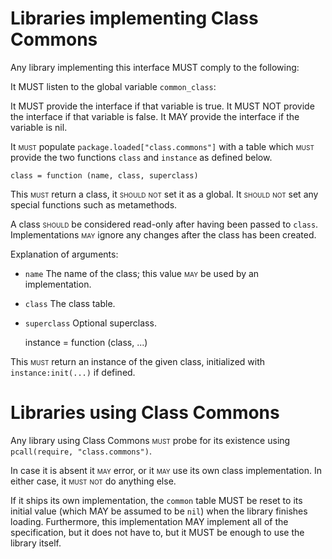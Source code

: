 Libraries implementing Class Commons
====================================

Any library implementing this interface MUST comply to the following:

It MUST listen to the global variable `common_class`:

It MUST provide the interface if that variable is true. It MUST NOT provide the interface if that variable is false. It MAY provide the interface if the variable is nil.

It <span style="font-variant:small-caps">must</span> populate `package.loaded["class.commons"]` with a table which <span style="font-variant:small-caps">must</span> provide the two functions `class` and `instance` as defined below.

	class = function (name, class, superclass)

This <span style="font-variant:small-caps">must</span> return a class, it <span style="font-variant:small-caps">should not</span> set it as a global. It <span style="font-variant:small-caps">should not</span> set any special functions such as metamethods.

A class <span style="font-variant:small-caps">should</span> be considered read-only after having been passed to `class`. Implementations <span style="font-variant:small-caps">may</span> ignore any changes after the class has been created.

Explanation of arguments:

 * `name` The name of the class; this value <span style="font-variant:small-caps">may</span> be used by an implementation.
 * `class` The class table.
 * `superclass` Optional superclass.


	instance = function (class, ...)

This <span style="font-variant:small-caps">must</span> return an instance of the given class, initialized with `instance:init(...)` if defined.

Libraries using Class Commons
=============================

Any library using Class Commons <span style="font-variant:small-caps">must</span> probe for its existence using `pcall(require, "class.commons")`.

In case it is absent it <span style="font-variant:small-caps">may</span> error, or it <span style="font-variant:small-caps">may</span> use its own class implementation. In either case, it <span style="font-variant:small-caps">must not</span> do anything else.

If it ships its own implementation, the `common` table MUST be reset to its
initial value (which MAY be assumed to be `nil`) when the library finishes
loading.
Furthermore, this implementation MAY implement all of the specification, but it
does not have to, but it MUST be enough to use the library itself.
